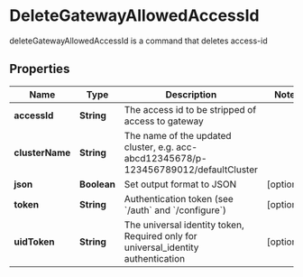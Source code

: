 

# DeleteGatewayAllowedAccessId

deleteGatewayAllowedAccessId is a command that deletes access-id

## Properties

Name | Type | Description | Notes
------------ | ------------- | ------------- | -------------
**accessId** | **String** | The access id to be stripped of access to gateway | 
**clusterName** | **String** | The name of the updated cluster, e.g. acc-abcd12345678/p-123456789012/defaultCluster | 
**json** | **Boolean** | Set output format to JSON |  [optional]
**token** | **String** | Authentication token (see &#x60;/auth&#x60; and &#x60;/configure&#x60;) |  [optional]
**uidToken** | **String** | The universal identity token, Required only for universal_identity authentication |  [optional]



